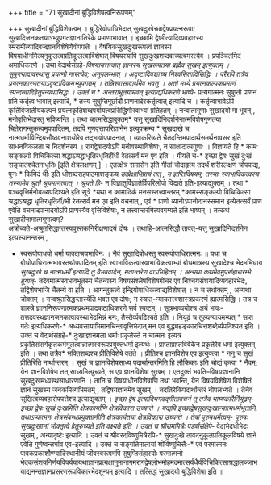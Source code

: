 +++
title = "71 सुखादीनां बुद्धिविशेषत्वनिरूपणम्"

+++
सुखादीनां बुद्धिविशेषत्वम् । बुद्धिरेवोपाधिभेदात् सुखदुःखेच्छाद्वेषप्रयत्नरूपा; सुखादिजनकतयाऽभ्युपगतज्ञानातिरेके प्रमाणाभावात् । इच्छामि द्वेष्मीत्यादिव्यवहारस्य स्मरामीत्यादिवज्ज्ञानविशेषेणैवोपपत्तेः । वैषयिकसुखदुःखरूपत्वं ज्ञानस्य विषयाधीनमित्यनुकूलत्वप्रतिकूलत्वाविशेषात् विषयस्यापि सुखदुःखशब्दवाच्यत्वमस्त्येव । प्रपञ्चितमिदं अमाधिकरणे । तथा वेदार्थसंग्रहे-*विषयायत्तत्वात् ज्ञानस्य सुखरूपतया ब्रह्मैव सुखम् इत्युक्तम् । सुषुप्त्याद्यवस्थासु प्रयत्नो नास्त्येव; अनुपलम्भात् । अदृष्टादिवशाच्च निश्वसितादिसिद्धिः । परैरपि तत्रैव प्रयत्नकारणतयाऽदृष्टादिकमभ्युपगतम् । तन्निश्वासाद्यर्थमेव भवतु । अतो मध्ये प्रयत्नकल्पकप्रमाणं स्पन्दत्वादिहेतुरन्यथासिद्धः । उक्तं च * अन्तराभूतग्रामवत् इत्याद्यधिकरणे भाष्ये-* प्रत्यगात्मनः सुषुप्तौ प्राणनं प्रति कर्तृत्व भावात् इत्यादि, * तस्य सुषुप्तिमूर्छादौ प्राणनादेरकर्तृत्वात् इत्यादि च । कर्तृत्वाभावेऽपि कृतिविजातीयकल्पनं प्रयत्नकृतिशब्दपर्यायत्वप्रसिद्धिगौरवाभ्यां प्रतिहतम् । नन्वात्मगुणाः सुखादयो मा भूवन् , मनोवृत्तिभेदास्तु भविष्यन्ति । तथा चात्मसिद्धावुक्तम्* यत्तु सुखादिनिदर्शनेनात्मविशेषगुणतया चितेरागन्तुकत्वमुपपादितम्, तदपि गुणवृत्तापरिज्ञानेन इत्युपक्रम्य * सुखदाखे च नात्मधर्माविन्द्रियसौष्ठवनाशयोरेव तद्भावोपपादनात् । व्याकरिष्यते चैतदन्तिमपादार्थसमर्थनावसर इति साधनविकलता च निदर्शनस्य । रागद्वेषादयोऽपि मनोवस्थाविशेषाः, न साक्षादात्मगुणाः । विज्ञायते हि * कामः सङ्कल्पो विचिकित्सा श्रद्धाऽश्रद्धाधृतिरधृतिहींधी रेतत्सर्वं मन एव इति । गीयते च-* इच्छा द्वेषः सुखं दुःखं सङ्घातश्चेतनाधृतिः [इति क्षेत्रलक्षणम् ] । एतत्क्षेत्रं समासेन इति गीतां चोदाहृत्य तदर्थं शरीरलक्षणं चोपपाद्य, पुनः * किमिदं धीः इति धीशब्दसहपाठमाशङ्कय *उत्प्रेक्षाभिप्रायं तत् , न ज्ञप्तिविषयम्; तस्याः स्वाभाविकत्वस्य तस्यामेव श्रुतौ श्रूयमाणत्वात् । श्रूयते हि-* न विज्ञातुर्विज्ञातेर्विपरिलोपो विद्यते इति-इत्याद्युक्तम् । तथा * पञ्चवृत्तिर्मनोवळ्यपदिश्यते इति सूत्रे *यथा न कामादिकं मनसस्तत्त्वान्तरम् *कामस्सङ्कल्पो विचिकित्सा श्रद्धाऽश्रद्धा धृतिरधृतिर्दी/भी रेतत्सर्वं मन एव इति वचनात् , एवं * प्राणो व्यानोऽपानोदानस्समान इत्येतत्सर्वं प्राण एवेति वचनादपानादयोऽपि प्राणस्यैव वृत्तिविशेषाः, न तत्त्वान्तरमित्यवगम्यते इति भाष्यम् । तत्कथं सुखादीनामात्मगुणत्वम्?  
अत्रोच्यते-अश्रुतसिद्धान्तस्यपुस्तकनिरीक्षणादयं दोषः । तथाहि-आत्मसिद्धौ तावत्-यत्तु सुखादिनिदर्शनेन इत्यस्यानन्तरम् ,  
* स्वरूपोपाधयो धर्मा यावदाश्रयभाविनः । नैवं सुखादिबोधस्तु स्वरूपोपाधिरात्मनः ॥ यथा च बोधोपाधिरात्मभावस्तथोपपादितम् इति स्वाभाविकत्वास्वाभाविकत्वाभ्यां बोधमात्रस्य सुखादेश्च भेदमभिधाय *सुखदुःखे च नात्मधर्मों इत्यादि तु वैभववादेन, मतान्तरेण वाऽभिहितम् । अन्यथा कथमेवमुपसंहारारम्भे ब्रूयात्-* तदेवमात्मस्वभावभूतस्य चैतन्यस्य विषयसंश्लेषविशेषगोचर एव निश्चयसंशयादिव्यवहारभेदः, तद्विशेषभाजि चैतन्ये वा इति । आगन्तुकत्वे इन्द्रियोपाधिकत्वाद्यविशेषात् । न च तथोक्तम् , अन्यथा चोक्तम् । नन्वश्रुतसिद्धन्तास्येति भवत एव दोषः; न स्यात्-न्यायतत्त्वशास्त्रप्रकरणं ह्यात्मसिद्धिः। तत्र च शास्त्रे ज्ञाननिरूपणात्मकप्रथमपादषष्ठाधिकरणे सर्व स्पष्टम् । सूत्रभाष्ययोश्च अयं भावः-तत्तदवस्थज्ञानजनकत्वावस्थाभेदभिन्नं मनः, तैस्तैर्व्यपदिश्यते इति । नियूढं च तुल्यन्यायमन्यत् * सप्त गतेः इत्यधिकरणे-* अध्यवसायाभिमानचिन्तावृत्तिभेदात् मन एव बुद्ध्यहङ्कारचित्तशब्दैर्व्यपदिश्यत इति । उक्तं च वेदार्थसंग्रहे-* दुःखाज्ञानमला धर्माः प्रकृतेस्ते न चात्मनः इत्यत्र प्रकृतिसंसर्गकृतकर्ममूलत्वान्नात्मस्वरूपप्रयुक्तधर्मा इत्यर्थः । प्राप्ताप्राप्तविवेकेन प्रकृतेरेव धर्मा इत्युक्तम् इति । तथा तत्रैव* भक्तिशब्दश्च प्रीतिविशेषे वर्तते । प्रीतिश्च ज्ञानविशेष एव इत्युक्त्वा * ननु च सुखं प्रीतिरिति नार्थान्तरम् । सुखं च ज्ञानविशेषसाध्य पदार्थान्तरमिति हि लौकिकाः इति चोद्यं कृत्वा * नैवम्; येन ज्ञानविशेषेण तत् साध्यमित्युच्यते, स एव ज्ञानविशेषः सुखम् । एतदुक्तं भवति–विषयज्ञानानि सुखदुःखमध्यस्थसाधारणानि । तानि च विषयाधीनविशेषाणि तथा भवन्ति, येन विषयविशेषेण विशेषितं ज्ञानं सुखस्य जनकमित्यभिमतम् , तद्विषयज्ञानमेव सुखम् । तदतिरेकिपदार्थान्तरं नोपलभ्यते । तेनैव सुखित्वव्यवहारोपपत्तेश्च इत्याद्युक्तम् । *इच्छा द्वेष इत्यादिभगवद्गीतावचनं तु तत्रैव भाष्यकारैर्नियूंढम्-*इच्छा द्वेषः सुखं दुःखमिति क्षेत्रकार्याणि क्षेत्रविकारा उच्यन्ते । यद्यपि इच्छाद्वेषसुखदुःखान्यात्मधर्मभूतानि, तथाऽप्यात्मनः क्षेत्रसंबन्धप्रयुक्तानीति क्षेत्रकार्यतया क्षेत्रविकारा उच्यन्ते । तेषां पुरुषधर्मत्वम्-* पुरुषः सुखदुःखानां भोक्तृत्वे हेतुरुच्यते इति वक्ष्यते इति । उक्तं च श्रीराममित्रैः पडर्थसंक्षेपे-* वेद्यभेदधीभेदः सुखम् , अन्यादृष्टेः इत्यादि । उक्तं च श्रीवरदविष्णुमित्रैरपि-* सुखदुःखे तावदनुकूलप्रतिकूलविषये ज्ञाने एवेति गुणेष्वन्तर्भाव एव–इत्यादि । उक्तं च सङ्गतिमालायां श्रीविष्णुचित्तैः-* एवं परमात्मनः पावकप्रकाशौप्ण्यादिस्थानीयं जीवस्वरूपमपि सुषुप्तिसंहारयोः परमात्मनो भेदकसंशयनिर्णयविपर्ययायथाज्ञानप्रत्यक्षानुमानागमरागद्वेषलोभमोहमदमात्सर्यधैर्यविचिकित्साश्रद्धालज्जाभयाद्यनन्तज्ञानप्रसरणरूपविकारभेदशून्यम् इत्यादि । तत्सिद्धं सुखादयो बुद्धिविशेषा इति ॥